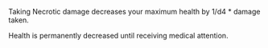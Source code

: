 Taking Necrotic damage decreases your maximum health by 1/d4 * damage taken.

Health is permanently decreased until receiving medical attention.